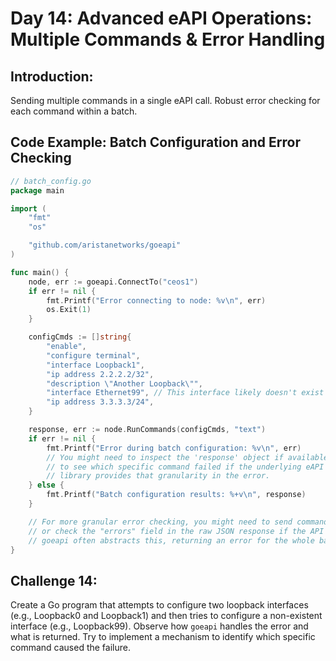 # **Day 14: Advanced eAPI Operations: Multiple Commands & Error Handling**

## **Introduction:** 
Sending multiple commands in a single eAPI call. Robust error checking for each command within a batch.

## **Code Example: Batch Configuration and Error Checking**

```go
// batch_config.go
package main

import (
	"fmt"
	"os"

	"github.com/aristanetworks/goeapi"
)

func main() {
	node, err := goeapi.ConnectTo("ceos1")
	if err != nil {
		fmt.Printf("Error connecting to node: %v\n", err)
		os.Exit(1)
	}

	configCmds := []string{
		"enable",
		"configure terminal",
		"interface Loopback1",
		"ip address 2.2.2.2/32",
		"description \"Another Loopback\"",
		"interface Ethernet99", // This interface likely doesn't exist
		"ip address 3.3.3.3/24",
	}

	response, err := node.RunCommands(configCmds, "text")
	if err != nil {
		fmt.Printf("Error during batch configuration: %v\n", err)
		// You might need to inspect the 'response' object if available
		// to see which specific command failed if the underlying eAPI
		// library provides that granularity in the error.
	} else {
		fmt.Printf("Batch configuration results: %+v\n", response)
	}

	// For more granular error checking, you might need to send commands one by one
	// or check the "errors" field in the raw JSON response if the API returns it.
	// goeapi often abstracts this, returning an error for the whole batch on first failure.
}
```

## **Challenge 14:** 
Create a Go program that attempts to configure two loopback interfaces (e.g., Loopback0 and Loopback1) and then tries to configure a non-existent interface (e.g., Loopback99). Observe how `goeapi` handles the error and what is returned. Try to implement a mechanism to identify which specific command caused the failure.

